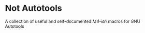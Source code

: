 Not Autotools
=============

A collection of useful and self-documented *M4-ish* macros for GNU Autotools
